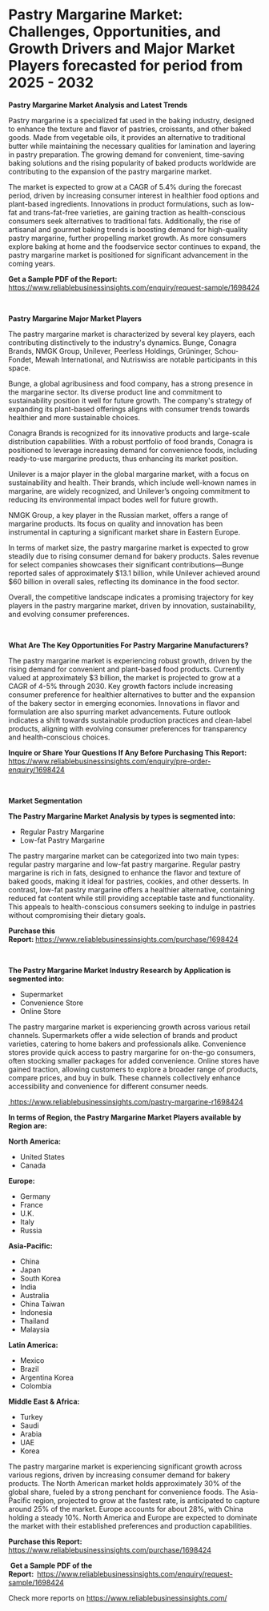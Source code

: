 <p><h1>Pastry Margarine Market: Challenges, Opportunities, and Growth Drivers and Major Market Players forecasted for period from 2025 - 2032</h1></p><p><strong>Pastry Margarine Market Analysis and Latest Trends</strong></p>
<p><p>Pastry margarine is a specialized fat used in the baking industry, designed to enhance the texture and flavor of pastries, croissants, and other baked goods. Made from vegetable oils, it provides an alternative to traditional butter while maintaining the necessary qualities for lamination and layering in pastry preparation. The growing demand for convenient, time-saving baking solutions and the rising popularity of baked products worldwide are contributing to the expansion of the pastry margarine market.</p><p>The market is expected to grow at a CAGR of 5.4% during the forecast period, driven by increasing consumer interest in healthier food options and plant-based ingredients. Innovations in product formulations, such as low-fat and trans-fat-free varieties, are gaining traction as health-conscious consumers seek alternatives to traditional fats. Additionally, the rise of artisanal and gourmet baking trends is boosting demand for high-quality pastry margarine, further propelling market growth. As more consumers explore baking at home and the foodservice sector continues to expand, the pastry margarine market is positioned for significant advancement in the coming years.</p></p>
<p><strong>Get a Sample PDF of the Report:&nbsp;</strong> <a href="https://www.reliablebusinessinsights.com/enquiry/request-sample/1698424?utm_campaign=97&utm_medium=2&utm_source=Github&utm_content=ia&utm_term=09012025&utm_id=pastry-margarine">https://www.reliablebusinessinsights.com/enquiry/request-sample/1698424</a></p>
<p>&nbsp;</p>
<p><strong>Pastry Margarine Major Market Players</strong></p>
<p><p>The pastry margarine market is characterized by several key players, each contributing distinctively to the industry's dynamics. Bunge, Conagra Brands, NMGK Group, Unilever, Peerless Holdings, Grüninger, Schou-Fondet, Mewah International, and Nutriswiss are notable participants in this space.</p><p>Bunge, a global agribusiness and food company, has a strong presence in the margarine sector. Its diverse product line and commitment to sustainability position it well for future growth. The company's strategy of expanding its plant-based offerings aligns with consumer trends towards healthier and more sustainable choices.</p><p>Conagra Brands is recognized for its innovative products and large-scale distribution capabilities. With a robust portfolio of food brands, Conagra is positioned to leverage increasing demand for convenience foods, including ready-to-use margarine products, thus enhancing its market position.</p><p>Unilever is a major player in the global margarine market, with a focus on sustainability and health. Their brands, which include well-known names in margarine, are widely recognized, and Unilever’s ongoing commitment to reducing its environmental impact bodes well for future growth.</p><p>NMGK Group, a key player in the Russian market, offers a range of margarine products. Its focus on quality and innovation has been instrumental in capturing a significant market share in Eastern Europe.</p><p>In terms of market size, the pastry margarine market is expected to grow steadily due to rising consumer demand for bakery products. Sales revenue for select companies showcases their significant contributions—Bunge reported sales of approximately $13.1 billion, while Unilever achieved around $60 billion in overall sales, reflecting its dominance in the food sector.</p><p>Overall, the competitive landscape indicates a promising trajectory for key players in the pastry margarine market, driven by innovation, sustainability, and evolving consumer preferences.</p></p>
<p>&nbsp;</p>
<p><strong>What Are The Key Opportunities For Pastry Margarine Manufacturers?</strong></p>
<p><p>The pastry margarine market is experiencing robust growth, driven by the rising demand for convenient and plant-based food products. Currently valued at approximately $3 billion, the market is projected to grow at a CAGR of 4-5% through 2030. Key growth factors include increasing consumer preference for healthier alternatives to butter and the expansion of the bakery sector in emerging economies. Innovations in flavor and formulation are also spurring market advancements. Future outlook indicates a shift towards sustainable production practices and clean-label products, aligning with evolving consumer preferences for transparency and health-conscious choices.</p></p>
<p><strong>Inquire or Share Your Questions If Any Before Purchasing This Report:</strong> <a href="https://www.reliablebusinessinsights.com/enquiry/pre-order-enquiry/1698424?utm_campaign=97&utm_medium=2&utm_source=Github&utm_content=ia&utm_term=09012025&utm_id=pastry-margarine">https://www.reliablebusinessinsights.com/enquiry/pre-order-enquiry/1698424</a></p>
<p>&nbsp;</p>
<p><strong>Market Segmentation</strong></p>
<p><strong>The Pastry Margarine Market Analysis by types is segmented into:</strong></p>
<p><ul><li>Regular Pastry Margarine</li><li>Low-fat Pastry Margarine</li></ul></p>
<p><p>The pastry margarine market can be categorized into two main types: regular pastry margarine and low-fat pastry margarine. Regular pastry margarine is rich in fats, designed to enhance the flavor and texture of baked goods, making it ideal for pastries, cookies, and other desserts. In contrast, low-fat pastry margarine offers a healthier alternative, containing reduced fat content while still providing acceptable taste and functionality. This appeals to health-conscious consumers seeking to indulge in pastries without compromising their dietary goals.</p></p>
<p><strong>Purchase this Report:&nbsp;</strong><a href="https://www.reliablebusinessinsights.com/purchase/1698424?utm_campaign=97&utm_medium=2&utm_source=Github&utm_content=ia&utm_term=09012025&utm_id=pastry-margarine">https://www.reliablebusinessinsights.com/purchase/1698424</a></p>
<p>&nbsp;</p>
<p><strong>The Pastry Margarine Market Industry Research by Application is segmented into:</strong></p>
<p><ul><li>Supermarket</li><li>Convenience Store</li><li>Online Store</li></ul></p>
<p><p>The pastry margarine market is experiencing growth across various retail channels. Supermarkets offer a wide selection of brands and product varieties, catering to home bakers and professionals alike. Convenience stores provide quick access to pastry margarine for on-the-go consumers, often stocking smaller packages for added convenience. Online stores have gained traction, allowing customers to explore a broader range of products, compare prices, and buy in bulk. These channels collectively enhance accessibility and convenience for different consumer needs.</p></p>
<p><a href="https://www.reliablebusinessinsights.com/pastry-margarine-r1698424?utm_campaign=97&utm_medium=2&utm_source=Github&utm_content=ia&utm_term=09012025&utm_id=pastry-margarine">&nbsp;https://www.reliablebusinessinsights.com/pastry-margarine-r1698424</a></p>
<p><strong>In terms of Region, the Pastry Margarine Market Players available by Region are:</strong></p>
<p>
    <p> <strong> North America: </strong>
        <ul>
            <li>United States</li>
            <li>Canada</li>
        </ul>
        </p> 
    <p> <strong> Europe: </strong>
        <ul>
            <li>Germany</li>
            <li>France</li>
            <li>U.K.</li>
            <li>Italy</li>
            <li>Russia</li>
        </ul>
        </p> 
    <p> <strong> Asia-Pacific: </strong>
        <ul>
            <li>China</li>
            <li>Japan</li>
            <li>South Korea</li>
            <li>India</li>
            <li>Australia</li>
            <li>China Taiwan</li>
            <li>Indonesia</li>
            <li>Thailand</li>
            <li>Malaysia</li>
        </ul>
        </p> 
    <p> <strong> Latin America: </strong>
        <ul>
            <li>Mexico</li>
            <li>Brazil</li>
            <li>Argentina Korea</li>
            <li>Colombia</li>
        </ul>
        </p> 
    <p> <strong> Middle East & Africa: </strong>
        <ul>
            <li>Turkey</li>
            <li>Saudi</li>
            <li>Arabia</li>
            <li>UAE</li>
            <li>Korea</li>
        </ul>
    </p>
    </p>
<p><p>The pastry margarine market is experiencing significant growth across various regions, driven by increasing consumer demand for bakery products. The North American market holds approximately 30% of the global share, fueled by a strong penchant for convenience foods. The Asia-Pacific region, projected to grow at the fastest rate, is anticipated to capture around 25% of the market. Europe accounts for about 28%, with China holding a steady 10%. North America and Europe are expected to dominate the market with their established preferences and production capabilities.</p></p>
<p><strong>Purchase this Report: </strong><a href="https://www.reliablebusinessinsights.com/purchase/1698424?utm_campaign=97&utm_medium=2&utm_source=Github&utm_content=ia&utm_term=09012025&utm_id=pastry-margarine">https://www.reliablebusinessinsights.com/purchase/1698424</a></p>
<p>&nbsp;<strong>Get a Sample PDF of the Report:&nbsp;&nbsp;</strong><a href="https://www.reliablebusinessinsights.com/enquiry/request-sample/1698424?utm_campaign=97&utm_medium=2&utm_source=Github&utm_content=ia&utm_term=09012025&utm_id=pastry-margarine">https://www.reliablebusinessinsights.com/enquiry/request-sample/1698424</a></p>
<p><strong></strong></p>
<p>Check more reports on <a href="https://www.reliablebusinessinsights.com/?utm_campaign=97&utm_medium=2&utm_source=Github&utm_content=ia&utm_term=09012025&utm_id=pastry-margarine">https://www.reliablebusinessinsights.com/</a></p>
